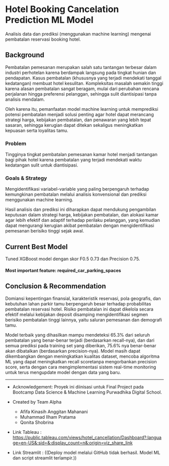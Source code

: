 # Hotel Booking Cancelation Prediction ML Model
Analisis data dan prediksi (menggunakan machine learning) mengenai pembatalan reservasi booking hotel. 

## Background
Pembatalan pemesanan merupakan salah satu tantangan terbesar dalam industri perhotelan karena berdampak langsung pada tingkat hunian dan pendapatan. Kasus pembatalan (khususnya yang terjadi mendekati tanggal kedatangan) membuat hotel kesulitan. Kompleksitas masalah semakin tinggi karena alasan pembatalan sangat beragam, mulai dari perubahan rencana perjalanan hingga preferensi pelanggan, sehingga sulit diantisipasi tanpa analisis mendalam. 

Oleh karena itu, pemanfaatan model machine learning untuk memprediksi potensi pembatalan menjadi solusi penting agar hotel dapat merancang strategi harga, kebijakan pembatalan, dan penawaran yang lebih tepat sasaran, sehingga kerugian dapat ditekan sekaligus meningkatkan kepuasan serta loyalitas tamu.

### Problem
Tingginya tingkat pembatalan pemesanan kamar hotel menjadi tantangan bagi pihak hotel karena pembatalan yang terjadi mendekati waktu kedatangan sulit untuk diantisipasi. 

### Goals & Strategy
Mengidentifikasi variabel-variable yang paling berpengaruh terhadap kemungkinan pembatalan melalui analisis konvensional dan prediksi menggunakan machine learning. 

Hasil analisis dan prediksi ini diharapkan dapat mendukung pengambilan keputusan dalam strategi harga, kebijakan pembatalan, dan alokasi kamar agar lebih efektif dan adaptif terhadap perilaku pelanggan, yang kemudian dapat mengurangi kerugian akibat pembatalan dengan mengidentifikasi pemesanan berisiko tinggi sejak awal.

## **Current Best Model**
Tuned XGBoost model dengan skor F0.5 0.73 dan Precision 0.75. 
#### Most important feature: required_car_parking_spaces

## Conclusion & Recommendation
Domiansi kepentingan finansial, karakteristik reservasi, pola geografis, dan kebutuhan lahan parkir tamu berpengaruh besar terhadap probabilitas pembatalan reservasi hotel. Risiko pembatalan ini dapat dikelola secara efektif melalui kebijakan deposit disamping mengidentifikasi segmen berisiko pembatalan tinggi lainnya, yaitu saluran pemesanan dan demografi tamu.

Model terbaik yang dihasilkan mampu mendeteksi 65.3% dari seluruh pembatalan yang benar-benar terjadi (berdasarkan recall-nya), dan dari semua prediksi pada training set yang diberikan, 75.6% nya benar-benar akan dibatalkan (berdasarkan precision-nya). Model masih dapat dikembangkan dengan meningkatkan kualitas dataset, mencoba algoritma ML yang dapat meningkatkan recall scoretanpa mengorbankan precision score, serta dengan cara mengimplementasi sistem real-time monitoring untuk terus mengupdate model dengan data yang baru. 

****
- Acknowledgement: Proyek ini diinisasi untuk Final Project pada Bootcamp Data Science & Machine Learning Purwadhika Digital School.
- Created by Team Alpha 
    - Afifa Kinasih Anggitan Mahanani 
    - Muhammad Ilham Pratama 
    - Qonita Shobrina


- Link Tableau : https://public.tableau.com/views/hotel_cancellation/Dashboard?:language=en-US&:sid=&:display_count=n&:origin=viz_share_link

- Link Streamlit : ((Deploy model melalui GitHub tidak berhasil. Model ML dan script streamlit terlampir.))
